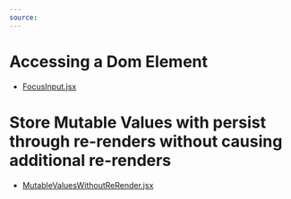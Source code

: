 ```yaml
---
source: 
---
```


# Accessing a Dom Element [](https://youtu.be/yCS2m01bQ6w)

- [FocusInput.jsx](./FocusInput.jsx)

# Store Mutable Values with persist through re-renders without causing additional re-renders [](https://www.youtube.com/watch?v=LWg0OyZQffc)

- [MutableValuesWithoutReRender.jsx](./MutableValuesWithoutReRender.jsx)